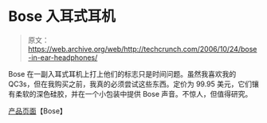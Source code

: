 # Bose 入耳式耳机

> 原文：<https://web.archive.org/web/http://techcrunch.com/2006/10/24/bose-in-ear-headphones/>

Bose 在一副入耳式耳机上打上他们的标志只是时间问题。虽然我喜欢我的 QC3s，但在我购买之前，我真的必须尝试这些东西。定价为 99.95 美元，它们镶有柔软的深色硅胶，并在一个小包装中提供 Bose 声音。不惊人，但值得研究。

[产品页面](https://web.archive.org/web/20150307025328/http://www.bose.com/controller?event=VIEW_PRODUCT_PAGE_EVENT&product=triport_ie_headphones_index)【Bose】